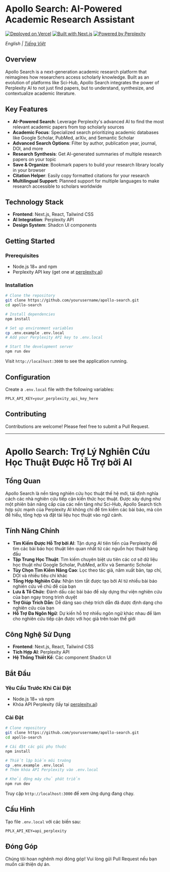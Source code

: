 # Apollo Search: AI-Powered Academic Research Assistant

[![Deployed on Vercel](https://img.shields.io/badge/Deployed%20on-Vercel-black?style=for-the-badge&logo=vercel)](https://vercel.com/akashi-projects/v0-academic-research-assistant)
[![Built with Next.js](https://img.shields.io/badge/Built%20with-Next.js-black?style=for-the-badge&logo=next.js)](https://nextjs.org/)
[![Powered by Perplexity](https://img.shields.io/badge/Powered%20by-Perplexity%20AI-5032FF?style=for-the-badge)](https://perplexity.ai/)

*English | [Tiếng Việt](#tiếng-việt)*

## Overview

Apollo Search is a next-generation academic research platform that reimagines how researchers access scholarly knowledge. Built as an evolution of platforms like Sci-Hub, Apollo Search integrates the power of Perplexity AI to not just find papers, but to understand, synthesize, and contextualize academic literature.

## Key Features

- **AI-Powered Search**: Leverage Perplexity's advanced AI to find the most relevant academic papers from top scholarly sources
- **Academic Focus**: Specialized search prioritizing academic databases like Google Scholar, PubMed, arXiv, and Semantic Scholar
- **Advanced Search Options**: Filter by author, publication year, journal, DOI, and more
- **Research Synthesis**: Get AI-generated summaries of multiple research papers on your topic
- **Save & Organize**: Bookmark papers to build your research library locally in your browser
- **Citation Helper**: Easily copy formatted citations for your research
- **Multilingual Support**: Planned support for multiple languages to make research accessible to scholars worldwide

## Technology Stack

- **Frontend**: Next.js, React, Tailwind CSS
- **AI Integration**: Perplexity API
- **Design System**: Shadcn UI components

## Getting Started

### Prerequisites

- Node.js 18+ and npm
- Perplexity API key (get one at [perplexity.ai](https://perplexity.ai))

### Installation

```bash
# Clone the repository
git clone https://github.com/yourusername/apollo-search.git
cd apollo-search

# Install dependencies
npm install

# Set up environment variables
cp .env.example .env.local
# Add your Perplexity API key to .env.local

# Start the development server
npm run dev
```

Visit `http://localhost:3000` to see the application running.

## Configuration

Create a `.env.local` file with the following variables:

```
PPLX_API_KEY=your_perplexity_api_key_here
```

## Contributing

Contributions are welcome! Please feel free to submit a Pull Request.

---

<a name="tiếng-việt"></a>
# Apollo Search: Trợ Lý Nghiên Cứu Học Thuật Được Hỗ Trợ bởi AI

## Tổng Quan

Apollo Search là nền tảng nghiên cứu học thuật thế hệ mới, tái định nghĩa cách các nhà nghiên cứu tiếp cận kiến thức học thuật. Được xây dựng như một phiên bản nâng cấp của các nền tảng như Sci-Hub, Apollo Search tích hợp sức mạnh của Perplexity AI không chỉ để tìm kiếm các bài báo, mà còn để hiểu, tổng hợp và đặt tài liệu học thuật vào ngữ cảnh.

## Tính Năng Chính

- **Tìm Kiếm Được Hỗ Trợ bởi AI**: Tận dụng AI tiên tiến của Perplexity để tìm các bài báo học thuật liên quan nhất từ các nguồn học thuật hàng đầu
- **Tập Trung Học Thuật**: Tìm kiếm chuyên biệt ưu tiên các cơ sở dữ liệu học thuật như Google Scholar, PubMed, arXiv và Semantic Scholar
- **Tùy Chọn Tìm Kiếm Nâng Cao**: Lọc theo tác giả, năm xuất bản, tạp chí, DOI và nhiều tiêu chí khác
- **Tổng Hợp Nghiên Cứu**: Nhận tóm tắt được tạo bởi AI từ nhiều bài báo nghiên cứu về chủ đề của bạn
- **Lưu & Tổ Chức**: Đánh dấu các bài báo để xây dựng thư viện nghiên cứu của bạn ngay trong trình duyệt
- **Trợ Giúp Trích Dẫn**: Dễ dàng sao chép trích dẫn đã được định dạng cho nghiên cứu của bạn
- **Hỗ Trợ Đa Ngôn Ngữ**: Dự kiến hỗ trợ nhiều ngôn ngữ khác nhau để làm cho nghiên cứu tiếp cận được với học giả trên toàn thế giới

## Công Nghệ Sử Dụng

- **Frontend**: Next.js, React, Tailwind CSS
- **Tích Hợp AI**: Perplexity API
- **Hệ Thống Thiết Kế**: Các component Shadcn UI

## Bắt Đầu

### Yêu Cầu Trước Khi Cài Đặt

- Node.js 18+ và npm
- Khóa API Perplexity (lấy tại [perplexity.ai](https://perplexity.ai))

### Cài Đặt

```bash
# Clone repository
git clone https://github.com/yourusername/apollo-search.git
cd apollo-search

# Cài đặt các gói phụ thuộc
npm install

# Thiết lập biến môi trường
cp .env.example .env.local
# Thêm khóa API Perplexity vào .env.local

# Khởi động máy chủ phát triển
npm run dev
```

Truy cập `http://localhost:3000` để xem ứng dụng đang chạy.

## Cấu Hình

Tạo file `.env.local` với các biến sau:

```
PPLX_API_KEY=api_perplexity
```

## Đóng Góp

Chúng tôi hoan nghênh mọi đóng góp! Vui lòng gửi Pull Request nếu bạn muốn cải thiện dự án.
